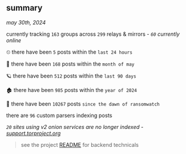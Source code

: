 
## summary
_may 30th, 2024_

currently tracking `163` groups across `299` relays & mirrors - _`60` currently online_

⏲ there have been `5` posts within the `last 24 hours`

🦈 there have been `168` posts within the `month of may`

🪐 there have been `512` posts within the `last 90 days`

🏚 there have been `985` posts within the `year of 2024`

🦕 there have been `10267` posts `since the dawn of ransomwatch`

there are `96` custom parsers indexing posts

_`20` sites using v2 onion services are no longer indexed - [support.torproject.org](https://support.torproject.org/onionservices/v2-deprecation/)_

> see the project [README](https://github.com/joshhighet/ransomwatch#ransomwatch--) for backend technicals
